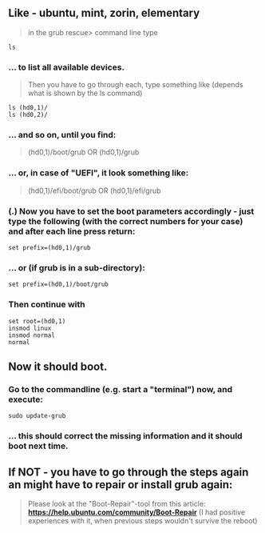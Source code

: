 
## Like - ubuntu, mint, zorin, elementary

> in the grub rescue> command line type
``` 
ls 
```
### ... to list all available devices.<br>
> Then you have to go through each, type something like (depends what is shown by the ls command)
```
ls (hd0,1)/
ls (hd0,2)/ 

```
### ... and so on, until you find:
> (hd0,1)/boot/grub   OR (hd0,1)/grub

### ... or, in case of "UEFI", it look something like:
> (hd0,1)/efi/boot/grub OR (hd0,1)/efi/grub

### (.)  Now you have to set the boot parameters accordingly - just type the following (with the correct numbers for your case) and after each line press return:
```
set prefix=(hd0,1)/grub
```
### ... or (if grub is in a sub-directory):
```
set prefix=(hd0,1)/boot/grub
```
### Then continue with
```
set root=(hd0,1)
insmod linux
insmod normal
normal
```
## Now it should boot.

### Go to the commandline (e.g. start a "terminal") now, and execute:
```
sudo update-grub
```

### ... this should correct the missing information and it should boot next time.

## If NOT - you have to go through the steps again an might have to repair or install grub again:
> Please look at the "Boot-Repair"-tool from this article: <a href="https://help.ubuntu.com/community/Boot-Repair"><b>https://help.ubuntu.com/community/Boot-Repair</b></a> (I had positive experiences with it, when previous steps wouldn't survive the reboot)

